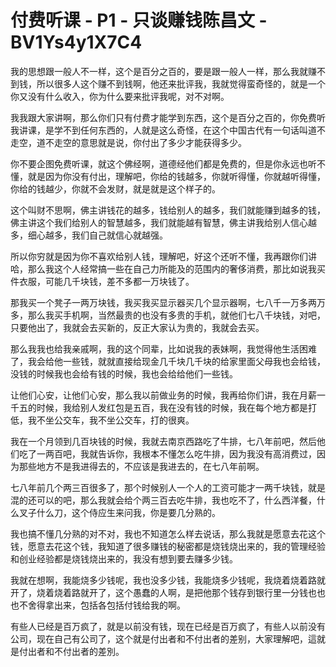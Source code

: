 # 付费听课 - P1 - 只谈赚钱陈昌文 - BV1Ys4y1X7C4

我的思想跟一般人不一样，这个是百分之百的，要是跟一般人一样，那么我就赚不到钱，所以很多人这个赚不到钱啊，他还来批评我，我就觉得蛮奇怪的，就是一个你又没有什么收入，你为什么要来批评我呢，对不对啊。

我我跟大家讲啊，那么你们只有付费才能学到东西，这个是百分之百的，你免费听我讲课，是学不到任何东西的，人就是这么奇怪，在这个中国古代有一句话叫道不走空，道不走空的意思就是说，你付出了多少才能获得多少。

你不要企图免费听课，就这个佛经啊，道德经他们都是免费的，但是你永远也听不懂，就是因为你没有付出，理解吧，你给的钱越多，你就听得懂，你就越听得懂，你给的钱越少，你就不会发财，就是就是这个样子的。

这个叫财不思啊，佛主讲钱花的越多，钱给别人的越多，我们就能赚到越多的钱，佛主讲这个我们给别人的智慧越多，我们就能越有智慧，佛主讲我给别人信心越多，细心越多，我们自己就信心就越强。

所以你穷就是因为你不喜欢给别人钱，理解吧，好这个还听不懂，我再跟你们讲哈，那么我这个人经常搞一些在自己力所能及的范围内的奢侈消费，那比如说我买件衣服，可能几千块钱，差不多都一万块钱了。

那我买一个凳子一两万块钱，我买我买显示器买几个显示器啊，七八千一万多两万多，那么我买手机啊，当然最贵的也没有多贵的手机，就他们七八千块钱，对吧，只要他出了，我就会去买新的，反正大家认为贵的，我就会去买。

那么我我也给我亲戚啊，我的这个同辈，比如说我的表妹啊，我觉得他生活困难了，我会给他一些钱，就就直接给现金几千块几千块的给家里面父母我也会给钱，没钱的时候我也会给有钱的时候，我也会给给他们一些钱。

让他们心安，让他们心安，那么我以前做业务的时候，我再给你们讲，我在月薪一千五的时候，我给别人发红包是五百，我在没有钱的时候，我在每个地方都是打低，我不坐公交车，我不坐公交车，打的很爽。

我在一个月领到几百块钱的时候，我就去南京西路吃了牛排，七八年前吧，然后他们吃了一两百吧，我就告诉你，我根本不懂怎么吃牛排，因为我没有高消费过，因为那些地方不是我进得去的，不应该是我进去的，在七八年前啊。

七八年前几个两三百很多了，那个时候别人一个人的工资可能才一两千块钱，就是混的还可以的吧，那么我就会给个两三百去吃牛排，我也吃不了，什么西洋餐，什么叉子什么刀，这个侍应生来问我，你是要几分熟的。

我也搞不懂几分熟的对不对，我也不知道怎么样去说话，那么我就是愿意去花这个钱，愿意去花这个钱，我知道了很多赚钱的秘密都是烧钱烧出来的，我的管理经验和创业经验都是烧钱烧出来的，我没有想到要去赚多少钱。

我就在想啊，我能烧多少钱呢，我也没多少钱，我能烧多少钱呢，我烧着烧着路就开了，烧着烧着路就开了，这个愚蠢的人啊，是把他那个钱存到银行里一分钱也也也不舍得拿出来，包括各包括付钱给我的啊。

有些人已经是百万疯了，就是以前没有钱，现在已经是百万疯了，有些人以前没有公司，现在自己有公司了，这个就是付出者和不付出者的差别，大家理解吧，這就是付出者和不付出者的差別。


